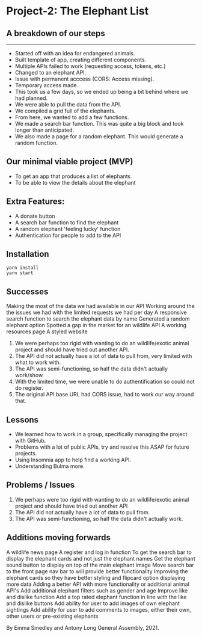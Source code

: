 # Project-2: The Elephant List

## A breakdown of our steps

---

- Started off with an idea for endangered animals.
- Built template of app, creating different components.
- Multiple APIs failed to work (requesting access, tokens, etc.)
- Changed to an elephant API.
- Issue with permanent acccess (CORS: Access missing).
- Temporary access made.
- This took us a few days, so we ended up being a bit behind where we had planned.
- We were able to pull the data from the API.
- We compiled a grid full of the elephants.
- From here, we wanted to add a few functions.
- We made a search bar function. This was quite a big block and took longer than anticipated.
- We also made a page for a random elephant. This would generate a random function.

## Our minimal viable project (MVP)

- To get an app that produces a list of elephants
- To be able to view the details about the elephant

## Extra Features:

- A donate button
- A search bar function to find the elephant
- A random elephant 'feeling lucky' function
- Authentication for people to add to the API

## Installation

```
yarn install
yarn start
```

## Successes

Making the most of the data we had available in our API
Working around the the issues we had with the limited requests we had per day
A responsive search function to search the elephant data by name
Generated a random elephant option
Spotted a gap in the market for an wildlife API
A working resources page
A styled website

1. We were perhaps too rigid with wanting to do an wildlife/exotic animal project and should have tried out another API.
2. The API did not actually have a lot of data to pull from, very limited with what to work with.
3. The API was semi-functioning, so half the data didn't actually work/show.
4. With the limited time, we were unable to do authentification so could not do register.
5. The original API base URL had CORS issue, had to work our way around that.

## Lessons

- We learned how to work in a group, specifically managing the project with GitHub.
- Problems with a lot of public APIs, try and resolve this ASAP for future projects.
- Using Insomnia app to help find a working API.
- Understanding Bulma more.

## Problems / Issues

1. We perhaps were too rigid with wanting to do an wildlife/exotic animal project and should have tried out another API
2. The API did not actually have a lot of data to pull from.
3. The API was semi-functioning, so half the data didn't actually work.

## Additions moving forwards

A wildlife news page
A register and log in function
To get the search bar to display the elephant cards and not just the elephant names
Get the elephant sound button to display on top of the main elephant image
Move search bar to the front page nav bar to will provide better functionality
Improving the elephant cards so they have better styling and flipcard option displaying more data
Adding a better API with more functionality or additional animal API's
Add additional elephant filters such as gender and age
Improve like and dislike function
Add a top rated elephant function in line with the like and dislike buttons
Add ability for user to add images of own elephant sightings
Add ability for user to add comments to images, either their own, other users or pre-existing elephants

By Emma Smedley and Antony Long
General Assembly, 2021.
